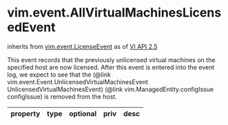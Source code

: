 vim.event.AllVirtualMachinesLicensedEvent
=========================================
inherits from [vim.event.LicenseEvent](docs/vim.event.LicenseEvent.md)
as of [VI API 2.5](vim.version.md#vim.version.version2)


This event records that the previously unlicensed virtual machines on  the specified host are now licensed. After this event is entered into  the event log, we expect to see that the (@link  vim.event.Event.UnlicensedVirtualMachinesEvent  UnlicensedVirtualMachinesEvent) (@link vim.ManagedEntity.configIssue  configIssue) is removed from the host.

| property | type | optional | priv | desc |
|:---------|:-----|:---------|:-----|:-----|


